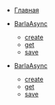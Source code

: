 - [Главная](/)

- [BarlaAsync]()
  - [create](./sync/create.md)
  - [get](./sync/get.md)
  - [save](./sync/save.md)

- [BarlaAsync]()
  - [create](./async/create.md)
  - [get](./async/get.md)
  - [save](./async/save.md)
